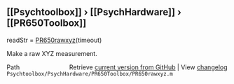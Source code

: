## [[Psychtoolbox]] &#8250; [[PsychHardware]] &#8250; [[PR650Toolbox]]

readStr = [PR650rawxyz](PR650rawxyz)(timeout)  
  
Make a raw XYZ measurement.  




<div class="code_header" style="text-align:right;">
  <span style="float:left;">Path&nbsp;&nbsp;</span> <span class="counter">Retrieve <a href=
  "https://raw.github.com/Psychtoolbox-3/Psychtoolbox-3/beta/Psychtoolbox/PsychHardware/PR650Toolbox/PR650rawxyz.m">current version from GitHub</a> | View <a href=
  "https://github.com/Psychtoolbox-3/Psychtoolbox-3/commits/beta/Psychtoolbox/PsychHardware/PR650Toolbox/PR650rawxyz.m">changelog</a></span>
</div>
<div class="code">
  <code>Psychtoolbox/PsychHardware/PR650Toolbox/PR650rawxyz.m</code>
</div>

